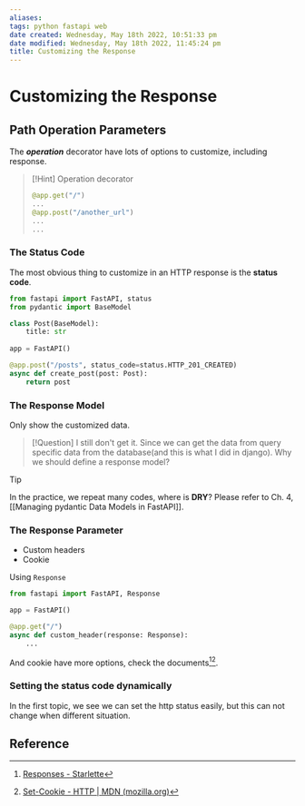 ```yaml
---
aliases: 
tags: python fastapi web 
date created: Wednesday, May 18th 2022, 10:51:33 pm
date modified: Wednesday, May 18th 2022, 11:45:24 pm
title: Customizing the Response
---
```


# Customizing the Response

## Path Operation Parameters

The ___operation___ decorator have lots of options to customize, including response.

> [!Hint] Operation decorator
> ```python
> @app.get("/")
> ...
> @app.post("/another_url")
> ...
> ...
> ```

### The Status Code

The most obvious thing to customize in an HTTP response is the **status code**.

```python
from fastapi import FastAPI, status
from pydantic import BaseModel

class Post(BaseModel):
	title: str
	
app = FastAPI()

@app.post("/posts", status_code=status.HTTP_201_CREATED)
async def create_post(post: Post):
	return post
```

### The Response Model

Only show the customized data.

> [!Question]
> I still don't get it. Since we can get the data from query specific data from the database(and this is what I did in django). Why we should define a response model?

> [!Tip]
> In the practice, we repeat many codes, where is **DRY**? Please refer to Ch. 4, [[Managing pydantic Data Models in FastAPI]].

### The Response Parameter

- Custom headers
- Cookie

Using `Response`

```python
from fastapi import FastAPI, Response

app = FastAPI()

@app.get("/")
async def custom_header(response: Response):
	...
```

And cookie have more options, check the documents[^1][^2].

### Setting the status code dynamically

In the first topic, we see we can set the http status easily, but this can not change when different situation.



## Reference

[^1]: [Responses - Starlette](https://www.starlette.io/responses/#set-cookie)
[^2]: [Set-Cookie - HTTP | MDN (mozilla.org)](https://developer.mozilla.org/en-US/docs/Web/HTTP/Headers/Set-Cookie)
